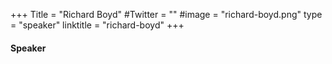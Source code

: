 +++
Title = "Richard Boyd"
#Twitter = ""
#image = "richard-boyd.png"
type = "speaker"
linktitle = "richard-boyd"
+++

#### Speaker
